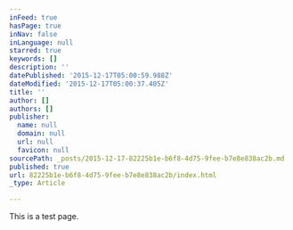 ```yaml
---
inFeed: true
hasPage: true
inNav: false
inLanguage: null
starred: true
keywords: []
description: ''
datePublished: '2015-12-17T05:00:59.988Z'
dateModified: '2015-12-17T05:00:37.405Z'
title: ''
author: []
authors: []
publisher:
  name: null
  domain: null
  url: null
  favicon: null
sourcePath: _posts/2015-12-17-82225b1e-b6f8-4d75-9fee-b7e8e838ac2b.md
published: true
url: 82225b1e-b6f8-4d75-9fee-b7e8e838ac2b/index.html
_type: Article

---
```

This is a test page.